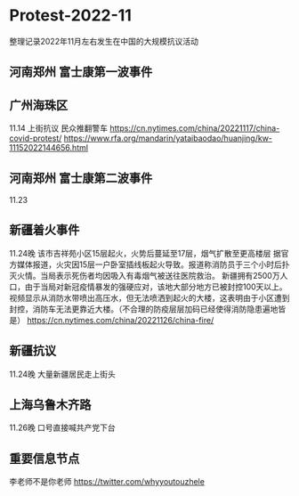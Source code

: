 # Protest-2022-11
整理记录2022年11月左右发生在中国的大规模抗议活动

## 河南郑州 富士康第一波事件

## 广州海珠区
11.14 上街抗议 民众推翻警车
https://cn.nytimes.com/china/20221117/china-covid-protest/
https://www.rfa.org/mandarin/yataibaodao/huanjing/kw-11152022144656.html

## 河南郑州 富士康第二波事件
11.23

## 新疆着火事件
11.24晚 该市吉祥苑小区15层起火，火势后蔓延至17层，烟气扩散至更高楼层
据官方媒体报道，火灾因15层一户卧室插线板起火导致。报道称消防员于三个小时后扑灭火情。当局表示死伤者均因吸入有毒烟气被送往医院救治。
新疆拥有2500万人口，由于当局对新冠疫情暴发的强硬应对，该地大部分地方已被封控100天以上。
视频显示从消防水带喷出高压水，但无法喷洒到起火的大楼，这表明由于小区遭到封控，消防车无法更靠近大楼。（不合理的防疫层层加码已经使得消防隐患遍地皆是）
https://cn.nytimes.com/china/20221126/china-fire/

## 新疆抗议
11.24晚 大量新疆居民走上街头


## 上海乌鲁木齐路
11.26晚
口号直接喊共产党下台



## 重要信息节点
李老师不是你老师 https://twitter.com/whyyoutouzhele
